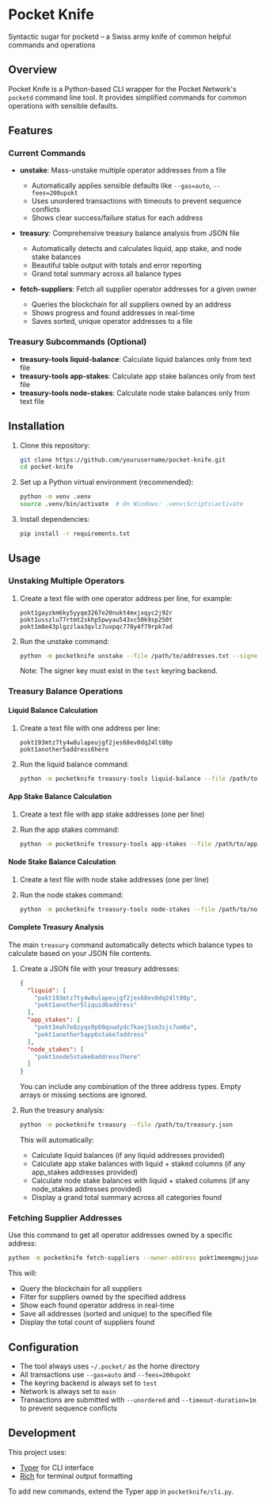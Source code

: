 # Pocket Knife

Syntactic sugar for pocketd – a Swiss army knife of common helpful commands and operations

## Overview

Pocket Knife is a Python-based CLI wrapper for the Pocket Network's `pocketd` command line tool. It provides simplified commands for common operations with sensible defaults.

## Features

### Current Commands

- **unstake**: Mass-unstake multiple operator addresses from a file
  - Automatically applies sensible defaults like `--gas=auto`, `--fees=200upokt`
  - Uses unordered transactions with timeouts to prevent sequence conflicts
  - Shows clear success/failure status for each address

- **treasury**: Comprehensive treasury balance analysis from JSON file
  - Automatically detects and calculates liquid, app stake, and node stake balances
  - Beautiful table output with totals and error reporting
  - Grand total summary across all balance types

- **fetch-suppliers**: Fetch all supplier operator addresses for a given owner
  - Queries the blockchain for all suppliers owned by an address
  - Shows progress and found addresses in real-time
  - Saves sorted, unique operator addresses to a file

### Treasury Subcommands (Optional)

- **treasury-tools liquid-balance**: Calculate liquid balances only from text file
- **treasury-tools app-stakes**: Calculate app stake balances only from text file  
- **treasury-tools node-stakes**: Calculate node stake balances only from text file

## Installation

1. Clone this repository:
   ```bash
   git clone https://github.com/yourusername/pocket-knife.git
   cd pocket-knife
   ```

2. Set up a Python virtual environment (recommended):
   ```bash
   python -m venv .venv
   source .venv/bin/activate  # On Windows: .venv\Scripts\activate
   ```

3. Install dependencies:
   ```bash
   pip install -r requirements.txt
   ```

## Usage

### Unstaking Multiple Operators

1. Create a text file with one operator address per line, for example:
   ```
   pokt1gayzkm6ky5yyqe3267e20nukt4mxjxqyc2j92r
   pokt1usszlu77rtmt2skhp5pwyau543xc50k9sp250t
   pokt1m8e43plgzzlaa3qvlz7uvpqc778y4f79rpk7ad
   ```

2. Run the unstake command:
   ```bash
   python -m pocketknife unstake --file /path/to/addresses.txt --signer-key YOUR_KEY_NAME
   ```

   Note: The signer key must exist in the `test` keyring backend.

### Treasury Balance Operations

#### Liquid Balance Calculation

1. Create a text file with one address per line:
   ```
   pokt193mtz7ty4w8ulapeujgf2jes68ev0dq24lt80p
   pokt1another5address6here
   ```

2. Run the liquid balance command:
   ```bash
   python -m pocketknife treasury-tools liquid-balance --file /path/to/addresses.txt
   ```

#### App Stake Balance Calculation

1. Create a text file with app stake addresses (one per line)

2. Run the app stakes command:
   ```bash
   python -m pocketknife treasury-tools app-stakes --file /path/to/app_addresses.txt
   ```

#### Node Stake Balance Calculation

1. Create a text file with node stake addresses (one per line)

2. Run the node stakes command:
   ```bash
   python -m pocketknife treasury-tools node-stakes --file /path/to/node_addresses.txt
   ```

#### Complete Treasury Analysis

The main `treasury` command automatically detects which balance types to calculate based on your JSON file contents.

1. Create a JSON file with your treasury addresses:
   ```json
   {
     "liquid": [
       "pokt193mtz7ty4w8ulapeujgf2jes68ev0dq24lt80p",
       "pokt1another5liquid6address"
     ],
     "app_stakes": [
       "pokt1mah7e8zyqs0p60qvwdydc7kaej5sm3sjs7um0a",
       "pokt1another5app6stake7address" 
     ],
     "node_stakes": [
       "pokt1node5stake6address7here"
     ]
   }
   ```

   You can include any combination of the three address types. Empty arrays or missing sections are ignored.

2. Run the treasury analysis:
   ```bash
   python -m pocketknife treasury --file /path/to/treasury.json
   ```

   This will automatically:
   - Calculate liquid balances (if any liquid addresses provided)
   - Calculate app stake balances with liquid + staked columns (if any app_stakes addresses provided)
   - Calculate node stake balances with liquid + staked columns (if any node_stakes addresses provided)  
   - Display a grand total summary across all categories found

### Fetching Supplier Addresses

Use this command to get all operator addresses owned by a specific address:

```bash
python -m pocketknife fetch-suppliers --owner-address pokt1meemgmujjuuq7u3vfgxzvlhdlujnh34fztjh2r --output-file ~/Desktop/operators.txt
```

This will:
- Query the blockchain for all suppliers
- Filter for suppliers owned by the specified address
- Show each found operator address in real-time
- Save all addresses (sorted and unique) to the specified file
- Display the total count of suppliers found

## Configuration

- The tool always uses `~/.pocket/` as the home directory
- All transactions use `--gas=auto` and `--fees=200upokt`
- The keyring backend is always set to `test`
- Network is always set to `main`
- Transactions are submitted with `--unordered` and `--timeout-duration=1m` to prevent sequence conflicts

## Development

This project uses:
- [Typer](https://typer.tiangolo.com/) for CLI interface
- [Rich](https://rich.readthedocs.io/) for terminal output formatting

To add new commands, extend the Typer app in `pocketknife/cli.py`.


